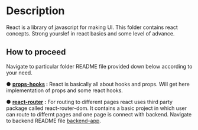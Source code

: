 # Description
React is a library of javascript for making UI. This folder contains react concepts. Strong yourslef in react basics and some level of advance.

## How to proceed
Navigate to particular folder README file provided down below according to your need.



● **[props-hooks](./props-hooks/README.md) :** React is basically all about hooks and props. Will get here implementation of props and some react hooks.

● **[react-router](./react-router/README.md) :** For routing to different pages react uses third party package called react-router-dom. It contains a basic project in which user can route to differnt pages and one page is connect with backend. Navigate to backend README file [backend-app](./backend-app/README.md).